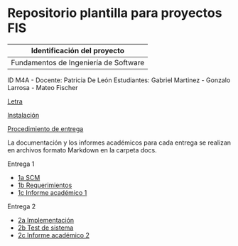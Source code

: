 # Repositorio plantilla para proyectos FIS

| Identificación del proyecto
|-----------
| Fundamentos de Ingeniería de Software
ID M4A - Docente: Patricia De León
Estudiantes: Gabriel Martinez - Gonzalo Larrosa - Mateo Fischer

[Letra](letra.md)

[Instalación](install.md)

[Procedimiento de entrega](proc_entrega.md)

La documentación y los informes académicos para cada entrega se realizan en archivos formato Markdown en la carpeta docs.

Entrega 1
* [1a SCM](docs/1a_scm.md)
* [1b Requerimientos](docs/1b_requerimientos.md)
* [1c Informe académico 1](docs/1c_informe_academico_1.md)

Entrega 2
* [2a Implementación](docs/2a_implementacion.md)
* [2b Test de sistema](docs/2b_testsistema.md)
* [2c Informe académico 2](docs/2c_informe_academico_2.md)